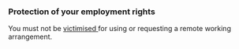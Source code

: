 ###  **Protection of your employment rights**

You must not be [ victimised
](https://www.citizensinformation.ie/en/employment/enforcement_and_redress/victimisation_at_work.en.html)
for using or requesting a remote working arrangement.
